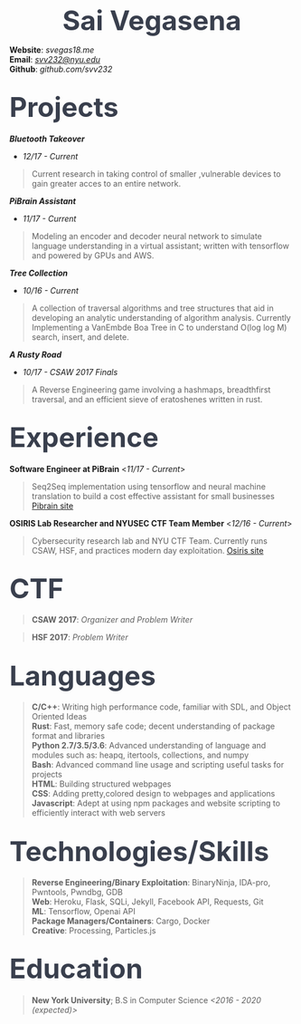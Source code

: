 <b> <font size="36" color="393f4d"> <center>Sai Vegasena</center> </font></b>

**Website**: *svegas18.me* <br />
**Email**:   *svv232@nyu.edu* <br />
**Github**:  *github.com/svv232* <br />

<font size ="12" color="393f4d">Projects </font>
-----------------------------------------
***Bluetooth Takeover***
* *12/17 - Current*
> Current research in taking control of smaller ,vulnerable devices to gain 
greater acces to an entire network.

***PiBrain Assistant***
* *11/17 - Current*
> Modeling an encoder and decoder neural network to simulate language understanding in a virtual assistant; written with tensorflow and powered by GPUs and AWS.

***Tree Collection*** 
* *10/16 - Current*
> A collection of traversal algorithms and tree structures that aid in developing an analytic understanding of algorithm analysis. Currently Implementing a VanEmbde Boa Tree in C to understand O(log log M) search, insert, and delete.

***A Rusty Road***
* *10/17 - CSAW 2017 Finals*
> A Reverse Engineering game involving a hashmaps, breadthfirst traversal, and an
efficient sieve of eratoshenes written in rust.

<font size = "12" color="393f4d">Experience</font>
------------------------------------------
**Software Engineer at PiBrain**    <*11/17 - Current*> 
> Seq2Seq implementation using tensorflow and neural machine translation to build a cost effective assistant for small businesses  [Pibrain site](http://pibrain.io)

**OSIRIS Lab Researcher and NYUSEC CTF Team Member**   <*12/16 - Current*>
> Cybersecurity research lab and NYU CTF Team. Currently runs CSAW, HSF, and practices modern day exploitation.  [Osiris site](https://osiris.cyber.nyu.edu/index.php/nyusec/)

<font size = "12" color="393f4d">CTF</font>
----------------------------------
> **CSAW 2017**: *Organizer and Problem Writer*

> **HSF 2017**: *Problem Writer*

<font size = "12" color="393f4d">Languages</font>
----------------------------------------
> **C/C++**: Writing high performance code, familiar with SDL, and Object Oriented Ideas  <br />
> **Rust**: Fast, memory safe code; decent understanding of package format and libraries<br />
> **Python 2.7/3.5/3.6**: Advanced understanding of language and modules such as: heapq, itertools, collections, and numpy <br />
> **Bash**: Advanced command line usage and scripting useful tasks for projects <br />
> **HTML**: Building structured webpages<br />
> **CSS**: Adding pretty,colored design to webpages and applications<br />
> **Javascript**: Adept at using npm packages and website scripting to efficiently interact with web servers <br />

<font size = "12" color="393f4d">Technologies/Skills</font>
---------------------------------------------------

> **Reverse Engineering/Binary Exploitation**: BinaryNinja, IDA-pro, Pwntools, 
 Pwndbg, GDB <br />
> **Web**: Heroku, Flask, SQLi, Jekyll, Facebook API, Requests, Git  <br />
> **ML**: Tensorflow, Openai API <br />
> **Package Managers/Containers**: Cargo, Docker <br />
> **Creative**: Processing, Particles.js <br />

<font size = "12" color="393f4d">Education</font>
-------------------------------------------
> **New York University**;  B.S in Computer Science     *<2016 - 2020 (expected)>*
